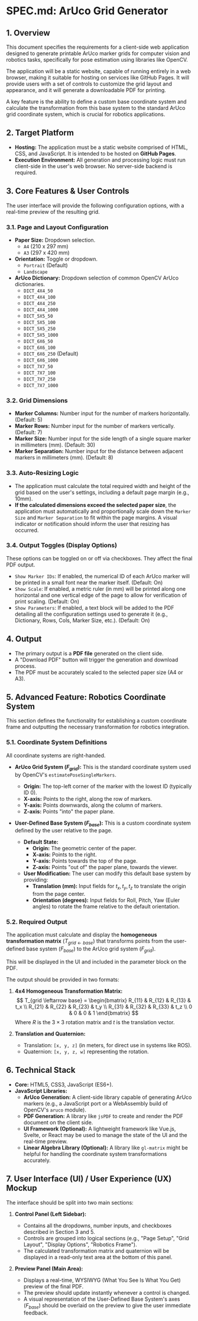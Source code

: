 # SPEC.md: ArUco Grid Generator

## 1. Overview

This document specifies the requirements for a client-side web application designed to generate printable ArUco marker grids for computer vision and robotics tasks, specifically for pose estimation using libraries like OpenCV.

The application will be a static website, capable of running entirely in a web browser, making it suitable for hosting on services like GitHub Pages. It will provide users with a set of controls to customize the grid layout and appearance, and it will generate a downloadable PDF for printing.

A key feature is the ability to define a custom base coordinate system and calculate the transformation from this base system to the standard ArUco grid coordinate system, which is crucial for robotics applications.

## 2. Target Platform

* **Hosting:** The application must be a static website comprised of HTML, CSS, and JavaScript. It is intended to be hosted on **GitHub Pages**.
* **Execution Environment:** All generation and processing logic must run client-side in the user's web browser. No server-side backend is required.

## 3. Core Features & User Controls

The user interface will provide the following configuration options, with a real-time preview of the resulting grid.

### 3.1. Page and Layout Configuration

* **Paper Size:** Dropdown selection.
    * `A4` (210 x 297 mm)
    * `A3` (297 x 420 mm)
* **Orientation:** Toggle or dropdown.
    * `Portrait` (Default)
    * `Landscape`
* **ArUco Dictionary:** Dropdown selection of common OpenCV ArUco dictionaries.
    * `DICT_4X4_50`
    * `DICT_4X4_100`
    * `DICT_4X4_250`
    * `DICT_4X4_1000`
    * `DICT_5X5_50`
    * `DICT_5X5_100`
    * `DICT_5X5_250`
    * `DICT_5X5_1000`
    * `DICT_6X6_50`
    * `DICT_6X6_100`
    * `DICT_6X6_250` (Default)
    * `DICT_6X6_1000`
    * `DICT_7X7_50`
    * `DICT_7X7_100`
    * `DICT_7X7_250`
    * `DICT_7X7_1000`

### 3.2. Grid Dimensions

* **Marker Columns:** Number input for the number of markers horizontally. (Default: 5)
* **Marker Rows:** Number input for the number of markers vertically. (Default: 7)
* **Marker Size:** Number input for the side length of a single square marker in millimeters (mm). (Default: 30)
* **Marker Separation:** Number input for the distance between adjacent markers in millimeters (mm). (Default: 8)

### 3.3. Auto-Resizing Logic

* The application must calculate the total required width and height of the grid based on the user's settings, including a default page margin (e.g., 10mm).
* **If the calculated dimensions exceed the selected paper size**, the application must automatically and proportionally scale down the `Marker Size` and `Marker Separation` to fit within the page margins. A visual indicator or notification should inform the user that resizing has occurred.

### 3.4. Output Toggles (Display Options)

These options can be toggled on or off via checkboxes. They affect the final PDF output.

* `Show Marker IDs`: If enabled, the numerical ID of each ArUco marker will be printed in a small font near the marker itself. (Default: On)
* `Show Scale`: If enabled, a metric ruler (in mm) will be printed along one horizontal and one vertical edge of the page to allow for verification of print scaling. (Default: On)
* `Show Parameters`: If enabled, a text block will be added to the PDF detailing all the configuration settings used to generate it (e.g., Dictionary, Rows, Cols, Marker Size, etc.). (Default: On)

## 4. Output

* The primary output is a **PDF file** generated on the client side.
* A "Download PDF" button will trigger the generation and download process.
* The PDF must be accurately scaled to the selected paper size (A4 or A3).

## 5. Advanced Feature: Robotics Coordinate System

This section defines the functionality for establishing a custom coordinate frame and outputting the necessary transformation for robotics integration.

### 5.1. Coordinate System Definitions

All coordinate systems are right-handed.

* **ArUco Grid System ($F_{grid}$):** This is the standard coordinate system used by OpenCV's `estimatePoseSingleMarkers`.
    * **Origin:** The top-left corner of the marker with the lowest ID (typically ID 0).
    * **X-axis:** Points to the right, along the row of markers.
    * **Y-axis:** Points downwards, along the column of markers.
    * **Z-axis:** Points "into" the paper plane.

* **User-Defined Base System ($F_{base}$):** This is a custom coordinate system defined by the user relative to the page.
    * **Default State:**
        * **Origin:** The geometric center of the paper.
        * **X-axis:** Points to the right.
        * **Y-axis:** Points towards the top of the page.
        * **Z-axis:** Points "out of" the paper plane, towards the viewer.
    * **User Modification:** The user can modify this default base system by providing:
        * **Translation (mm):** Input fields for $t_x, t_y, t_z$ to translate the origin from the page center.
        * **Orientation (degrees):** Input fields for Roll, Pitch, Yaw (Euler angles) to rotate the frame relative to the default orientation.

### 5.2. Required Output

The application must calculate and display the **homogeneous transformation matrix** ($T_{grid \leftarrow base}$) that transforms points from the user-defined base system ($F_{base}$) to the ArUco grid system ($F_{grid}$).

This will be displayed in the UI and included in the parameter block on the PDF.

The output should be provided in two formats:

1.  **4x4 Homogeneous Transformation Matrix:**
    $$
    T_{grid \leftarrow base} =
    \begin{bmatrix}
    R_{11} & R_{12} & R_{13} & t_x \\
    R_{21} & R_{22} & R_{23} & t_y \\
    R_{31} & R_{32} & R_{33} & t_z \\
    0 & 0 & 0 & 1
    \end{bmatrix}
    $$
    Where $R$ is the $3 \times 3$ rotation matrix and $t$ is the translation vector.

2.  **Translation and Quaternion:**
    * Translation: `[x, y, z]` (in meters, for direct use in systems like ROS).
    * Quaternion: `[x, y, z, w]` representing the rotation.

## 6. Technical Stack

* **Core:** HTML5, CSS3, JavaScript (ES6+).
* **JavaScript Libraries:**
    * **ArUco Generation:** A client-side library capable of generating ArUco markers (e.g., a JavaScript port or a WebAssembly build of OpenCV's `aruco` module).
    * **PDF Generation:** A library like `jsPDF` to create and render the PDF document on the client side.
    * **UI Framework (Optional):** A lightweight framework like Vue.js, Svelte, or React may be used to manage the state of the UI and the real-time preview.
    * **Linear Algebra Library (Optional):** A library like `gl-matrix` might be helpful for handling the coordinate system transformations accurately.

## 7. User Interface (UI) / User Experience (UX) Mockup

The interface should be split into two main sections:

1.  **Control Panel (Left Sidebar):**
    * Contains all the dropdowns, number inputs, and checkboxes described in Section 3 and 5.
    * Controls are grouped into logical sections (e.g., "Page Setup", "Grid Layout", "Display Options", "Robotics Frame").
    * The calculated transformation matrix and quaternion will be displayed in a read-only text area at the bottom of this panel.

2.  **Preview Panel (Main Area):**
    * Displays a real-time, WYSIWYG (What You See Is What You Get) preview of the final PDF.
    * The preview should update instantly whenever a control is changed.
    * A visual representation of the User-Defined Base System's axes ($F_{base}$) should be overlaid on the preview to give the user immediate feedback.